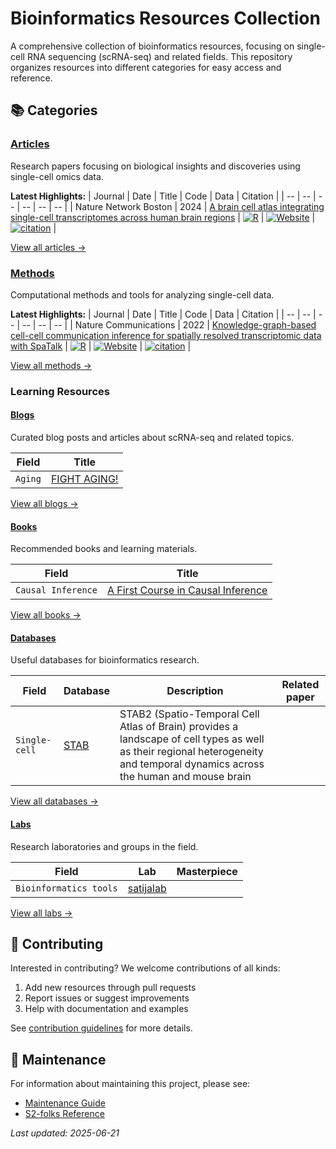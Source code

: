 # Bioinformatics Resources Collection

A comprehensive collection of bioinformatics resources, focusing on single-cell RNA sequencing (scRNA-seq) and related fields. This repository organizes resources into different categories for easy access and reference.

## 📚 Categories

### [Articles](https://mengxu98.github.io/Bioinformatics_resources_collection/posts/articles/index.html)
Research papers focusing on biological insights and discoveries using single-cell omics data.

**Latest Highlights:**
| Journal | Date | Title | Code | Data | Citation |
| -- | -- | -- | -- | -- | -- |
| Nature Network Boston | 2024 | [A brain cell atlas integrating single-cell transcriptomes across human brain regions](https://www.nature.com/articles/s41591-024-03150-z) | [![R](https://img.shields.io/badge/-R-198ce7)](https://github.com/rnacentre/BrainCellAtlas-reproducibility) | [![Website](https://img.shields.io/badge/-Website-c62764)](https://www.braincellatlas.org/dataSet) | [![citation](https://img.shields.io/badge/dynamic/json?label=citation&query=citationCount&url=https%3A%2F%2Fapi.semanticscholar.org%2Fgraph%2Fv1%2Fpaper%2Fhttps://api.semanticscholar.org/graph/v1/paper/30b9f44100aa393b95cdc337d83e5c09ec57b223%3Ffields%3DcitationCount)](https://api.semanticscholar.org/graph/v1/paper/https://api.semanticscholar.org/graph/v1/paper/30b9f44100aa393b95cdc337d83e5c09ec57b223) |

[View all articles →](https://mengxu98.github.io/Bioinformatics_resources_collection/posts/articles/index.html)

### [Methods](https://mengxu98.github.io/Bioinformatics_resources_collection/posts/methods/index.html)
Computational methods and tools for analyzing single-cell data.

**Latest Highlights:**
| Journal | Date | Title | Code | Data | Citation |
| -- | -- | -- | -- | -- | -- |
| Nature Communications | 2022 | [Knowledge-graph-based cell-cell communication inference for spatially resolved transcriptomic data with SpaTalk](https://doi.org/10.1038/s41467-022-32111-8) | [![R](https://img.shields.io/badge/-R-198ce7)](https://github.com/ZJUFanLab/SpaTalk) | [![Website](https://img.shields.io/badge/-Website-c62764)](https://www.nature.com/articles/s41467-022-32111-8#data-availability) | [![citation](https://img.shields.io/badge/dynamic/json?label=citation&query=citationCount&url=https%3A%2F%2Fapi.semanticscholar.org%2Fgraph%2Fv1%2Fpaper%2Fhttps://api.semanticscholar.org/graph/v1/paper/7957b93e72b7775066da09cf9fb742eb2707b1f8%3Ffields%3DcitationCount)](https://api.semanticscholar.org/graph/v1/paper/https://api.semanticscholar.org/graph/v1/paper/7957b93e72b7775066da09cf9fb742eb2707b1f8) |

[View all methods →](https://mengxu98.github.io/Bioinformatics_resources_collection/posts/methods/index.html)

### Learning Resources

#### [Blogs](https://mengxu98.github.io/Bioinformatics_resources_collection/posts/blogs/index.html)
Curated blog posts and articles about scRNA-seq and related topics.

| Field | Title |
| -- | -- |
| `Aging` | [FIGHT AGING!](https://www.fightaging.org/) |

[View all blogs →](https://mengxu98.github.io/Bioinformatics_resources_collection/posts/blogs/index.html)

#### [Books](https://mengxu98.github.io/Bioinformatics_resources_collection/posts/blogs/index.html)
Recommended books and learning materials.

| Field | Title |
| -- | -- |
| `Causal Inference` | [A First Course in Causal Inference](https://arxiv.org/abs/2305.18793) |

[View all books →](https://mengxu98.github.io/Bioinformatics_resources_collection/posts/books/index.html)

#### [Databases](https://mengxu98.github.io/Bioinformatics_resources_collection/posts/blogs/index.html)
Useful databases for bioinformatics research.

| Field | Database | Description | Related paper |
| -- | -- | -- | -- |
| `Single-cell` | [STAB](https://mai.fudan.edu.cn/stab2/) | STAB2 (Spatio-Temporal Cell Atlas of Brain) provides a landscape of cell types as well as their regional heterogeneity and temporal dynamics across the human and mouse brain |  |

[View all databases →](https://mengxu98.github.io/Bioinformatics_resources_collection/posts/databases/index.html)

#### [Labs](https://mengxu98.github.io/Bioinformatics_resources_collection/posts/blogs/index.html)
Research laboratories and groups in the field.

| Field | Lab | Masterpiece |
| -- | -- | -- |
| `Bioinformatics tools` | [satijalab](https://satijalab.org/) | [](https://github.com/satijalab/seurat) |

[View all labs →](https://mengxu98.github.io/Bioinformatics_resources_collection/posts/labs/index.html)

## 🤝 Contributing
Interested in contributing? We welcome contributions of all kinds:
1. Add new resources through pull requests
2. Report issues or suggest improvements
3. Help with documentation and examples

See [contribution guidelines](https://mengxu98.github.io/Bioinformatics_resources_collection/posts/description/index.html) for more details.

## 📝 Maintenance
For information about maintaining this project, please see:
- [Maintenance Guide](https://mengxu98.github.io/Bioinformatics_resources_collection/posts/description/index.html)
- [S2-folks Reference](https://github.com/allenai/s2-folks/tree/main)

*Last updated: 2025-06-21*
